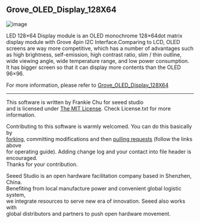Grove_OLED_Display_128X64
-------------------------------------------------------------
![image](http://www.seeedstudio.com/wiki/images/e/ea/Toled128642.jpg)

LED 128×64 Display module is an OLED monochrome 128×64dot matrix display module with Grove 4pin I2C Interface.Comparing to LCD, OLED screens are way more competitive, which has a number of advantages such as high brightness, self-emission, high contrast ratio, slim / thin outline, wide viewing angle, wide temperature range, and low power consumption. It has bigger screen so that it can display more contents than the OLED 96×96. 

For more information, please refer to [Grove_OLED_Display_128X64][1]

----
This software is written by Frankie Chu for seeed studio<br>
and is licensed under [The MIT License](http://opensource.org/licenses/mit-license.php). Check License.txt for more information.<br>

Contributing to this software is warmly welcomed. You can do this basically by<br>
[forking](https://help.github.com/articles/fork-a-repo), committing modifications and then [pulling requests](https://help.github.com/articles/using-pull-requests) (follow the links above<br>
for operating guide). Adding change log and your contact into file header is encouraged.<br>
Thanks for your contribution.

Seeed Studio is an open hardware facilitation company based in Shenzhen, China. <br>
Benefiting from local manufacture power and convenient global logistic system, <br>
we integrate resources to serve new era of innovation. Seeed also works with <br>
global distributors and partners to push open hardware movement.<br>


[1]:http://www.seeedstudio.com/wiki/Grove_-_OLED_Display_128*64




